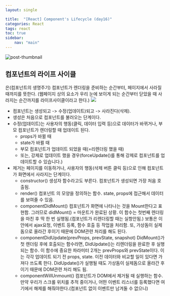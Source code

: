 ```yaml
--- 
layout: single 

title:  "[React] Component's Lifecycle (day16)" 
categories: React
tags: react
toc: true
sidebar: 
    nav: "main"
---
```


![post-thumbnail](https://velog.velcdn.com/images/danchoi/post/ad401ad2-d404-4284-9f51-c1ba0239207a/image.jpeg)

## 컴포넌트의 라이프 사이클
은(컴포넌트의 생명주기) 컴포넌트가 렌더링을 준비하는 순간부터, 페이지에서 사라질 때까지를 뜻한다.
(웹페이지 상의 요소가 우리 눈에 보이게 되는 순간부터 닫았을 때 사라지는 순간까지를 라이프사이클이라고 한다.)
![](https://velog.velcdn.com/images/danchoi/post/6c10c549-702f-4763-be73-8cfd3a0a07fa/image.png)

- 컴포넌트는 생성되고 -> 수정(업데이트)되고 -> 사라진다(삭제).
- 생성은 처음으로 컴포넌트를 불러오는 단계이다.
- 수정(업데이트)는 사용자의 행동(클릭, 데이터 입력 등)으로 데이터가 바뀌거나, 부모 컴포넌트가 렌더링할 때 업데이트 된다.
  - props가 바뀔 때
  - state가 바뀔 때
  - 부모 컴포넌트가 업데이트 되었을 때(=리렌더링 했을 때)
  - 또는, 강제로 업데이트 했을 경우(forceUpdate()를 통해 강제로 컴포넌트를 업데이트할 수 있습니다.)
- 제거는 페이지를 이동하거나, 사용자의 행동(삭제 버튼 클릭 등)으로 인해 컴포넌트가 화면에서 사라지는 단계이다.
   - constructor()
   생성자 함수라고도 부른다. 컴포넌트가 생성되면 가장 처음 호출됨.
   - render()
   컴포넌트 의 모양을 정의하는 함수.
   state, props에 접근해서 데이터를 보여줄 수 있음.
   - componentDidMount()
   컴포넌트가 화면에 나타나는 것을 Mount한다고 표현함. 그러므로 didMount() = 마운트가 완료된 상황.
   이 함수는 첫번째 렌더링을 마친 후 딱 한 번 실행됨.(컴포넌트가 리렌더링할 때는 실항안됨.)
  보통은 이 안에서 ajax요청, 이벤트 등록, 함수 호출 등 작업을 처리함. 또, 가상돔이 실제돔으로 올라간 후이기 때문에 DOM관련 처리를 해도 된다.
  - componentDidUpdate(prevProps, prevState, snapshot)
  DidMount()가 첫 렌더링 후에 호출되는 함수라면, DidUpdate()는 리렌더링을 완료한 후 실행되는 함수.
	이 함수에 중요한 파라미터 2개는 prevProps와 prevState이다. 이는 각각 업데이트 되기 전 props, state. 이전 데이터와 비교할 일이 있다면 가져다 쓰도록 한다. DidUpdate()가 실행될 때도 가상돔이 실제돔으로 올라간 후이기 때문에 DOM관련 처리 해도 됨.
   - componentWillUnmount()
   컴포넌트가 DOM에서 제거될 때 실행하는 함수.
    만약 우리가 스크롤 위치를 추적 중이거나, 어떤 이벤트 리스너를 등록했다면 여기에서 해제를 해줘야한다.(컴포넌트 없이 이벤트만 남겨둘 수 없으니)
